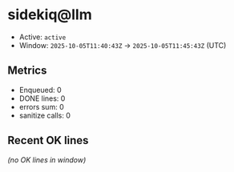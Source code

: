 # sidekiq@llm

- Active: `active`
- Window: `2025-10-05T11:40:43Z` → `2025-10-05T11:45:43Z` (UTC)

## Metrics
- Enqueued: 0
- DONE lines: 0
- errors sum: 0
- sanitize calls: 0

## Recent OK lines
_(no OK lines in window)_
